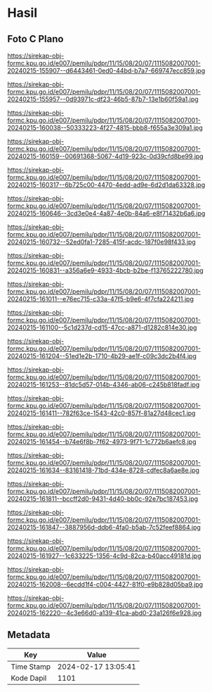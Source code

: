 # Hasil

## Foto C Plano

https://sirekap-obj-formc.kpu.go.id/e007/pemilu/pdpr/11/15/08/20/07/1115082007001-20240215-155907--d6443461-0ed0-44bd-b7a7-669747ecc859.jpg

https://sirekap-obj-formc.kpu.go.id/e007/pemilu/pdpr/11/15/08/20/07/1115082007001-20240215-155957--0d93971c-df23-46b5-87b7-13e1b60f59a1.jpg

https://sirekap-obj-formc.kpu.go.id/e007/pemilu/pdpr/11/15/08/20/07/1115082007001-20240215-160038--50333223-4f27-4815-bbb8-f655a3e309a1.jpg

https://sirekap-obj-formc.kpu.go.id/e007/pemilu/pdpr/11/15/08/20/07/1115082007001-20240215-160159--00691368-5067-4d19-923c-0d39cfd8be99.jpg

https://sirekap-obj-formc.kpu.go.id/e007/pemilu/pdpr/11/15/08/20/07/1115082007001-20240215-160317--6b725c00-4470-4edd-ad9e-6d2d1da63328.jpg

https://sirekap-obj-formc.kpu.go.id/e007/pemilu/pdpr/11/15/08/20/07/1115082007001-20240215-160646--3cd3e0e4-4a87-4e0b-84a6-e8f71432b6a6.jpg

https://sirekap-obj-formc.kpu.go.id/e007/pemilu/pdpr/11/15/08/20/07/1115082007001-20240215-160732--52ed0fa1-7285-415f-acdc-187f0e98f433.jpg

https://sirekap-obj-formc.kpu.go.id/e007/pemilu/pdpr/11/15/08/20/07/1115082007001-20240215-160831--a356a6e9-4933-4bcb-b2be-f13765222780.jpg

https://sirekap-obj-formc.kpu.go.id/e007/pemilu/pdpr/11/15/08/20/07/1115082007001-20240215-161011--e76ec715-c33a-47f5-b9e6-4f7cfa224211.jpg

https://sirekap-obj-formc.kpu.go.id/e007/pemilu/pdpr/11/15/08/20/07/1115082007001-20240215-161100--5c1d237d-cd15-47cc-a871-d1282c814e30.jpg

https://sirekap-obj-formc.kpu.go.id/e007/pemilu/pdpr/11/15/08/20/07/1115082007001-20240215-161204--51ed1e2b-1710-4b29-ae1f-c09c3dc2b4f4.jpg

https://sirekap-obj-formc.kpu.go.id/e007/pemilu/pdpr/11/15/08/20/07/1115082007001-20240215-161253--81dc5d57-014b-4346-ab06-c245b818fadf.jpg

https://sirekap-obj-formc.kpu.go.id/e007/pemilu/pdpr/11/15/08/20/07/1115082007001-20240215-161411--782f63ce-1543-42c0-857f-81a27d48cec1.jpg

https://sirekap-obj-formc.kpu.go.id/e007/pemilu/pdpr/11/15/08/20/07/1115082007001-20240215-161454--b74e6f8b-7f62-4973-9f71-1c772b6aefc8.jpg

https://sirekap-obj-formc.kpu.go.id/e007/pemilu/pdpr/11/15/08/20/07/1115082007001-20240215-161634--83161418-71bd-434e-8728-cdfec8a6ae8e.jpg

https://sirekap-obj-formc.kpu.go.id/e007/pemilu/pdpr/11/15/08/20/07/1115082007001-20240215-161811--bccff2d0-9431-4d40-bb0c-92e7bc187453.jpg

https://sirekap-obj-formc.kpu.go.id/e007/pemilu/pdpr/11/15/08/20/07/1115082007001-20240215-161847--3887956d-ddb6-4fa0-b5ab-7c52feef8864.jpg

https://sirekap-obj-formc.kpu.go.id/e007/pemilu/pdpr/11/15/08/20/07/1115082007001-20240215-161927--1c633225-1356-4c9d-82ca-b40acc49181d.jpg

https://sirekap-obj-formc.kpu.go.id/e007/pemilu/pdpr/11/15/08/20/07/1115082007001-20240215-162008--6ecdd1f4-c004-4427-81f0-e9b828d05ba9.jpg

https://sirekap-obj-formc.kpu.go.id/e007/pemilu/pdpr/11/15/08/20/07/1115082007001-20240215-162220--4c3e66d0-a139-41ca-abd0-23a126f6e928.jpg


## Metadata

| Key        | Value               |
| ---------- | ------------------- |
| Time Stamp | 2024-02-17 13:05:41 |
| Kode Dapil | 1101                |



